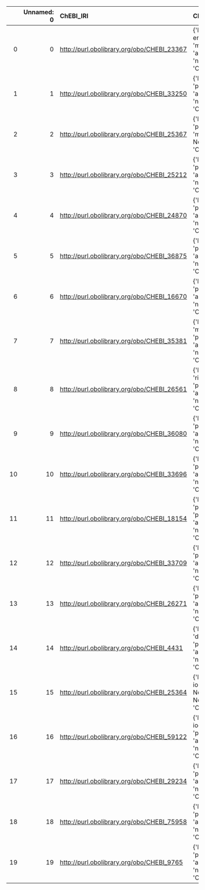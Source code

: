 |    |   Unnamed: 0 | ChEBI_IRI                                  | ChEBI_DESC                                                                                              | MS_IRI                                    | MS_DESC                          |
|---:|-------------:|:-------------------------------------------|:--------------------------------------------------------------------------------------------------------|:------------------------------------------|:---------------------------------|
|  0 |            0 | http://purl.obolibrary.org/obo/CHEBI_23367 | {'label': 'molecular entity', 'prefLabel': 'molecular entity', 'altLabel': None, 'name': 'CHEBI_23367'} | http://purl.obolibrary.org/obo/MS_1000881 | {'label': 'molecular entity'}    |
|  1 |            1 | http://purl.obolibrary.org/obo/CHEBI_33250 | {'label': 'Atom', 'prefLabel': None, 'altLabel': None, 'name': 'CHEBI_33250'}                           | http://purl.obolibrary.org/obo/MS_1003034 | {'label': 'Atom'}                |
|  2 |            2 | http://purl.obolibrary.org/obo/CHEBI_25367 | {'label': 'molecule', 'prefLabel': 'molecule', 'altLabel': None, 'name': 'CHEBI_25367'}                 | http://purl.obolibrary.org/obo/MS_1000859 | {'label': 'molecule'}            |
|  3 |            3 | http://purl.obolibrary.org/obo/CHEBI_25212 | {'label': 'metabolite', 'prefLabel': None, 'altLabel': None, 'name': 'CHEBI_25212'}                     | http://purl.obolibrary.org/obo/MS_1003036 | {'label': 'metabolite'}          |
|  4 |            4 | http://purl.obolibrary.org/obo/CHEBI_24870 | {'label': 'Ion', 'prefLabel': None, 'altLabel': None, 'name': 'CHEBI_24870'}                            | http://purl.obolibrary.org/obo/MS_1002806 | {'label': 'Ion'}                 |
|  5 |            5 | http://purl.obolibrary.org/obo/CHEBI_36875 | {'label': 'Radical ion', 'prefLabel': None, 'altLabel': None, 'name': 'CHEBI_36875'}                    | http://purl.obolibrary.org/obo/MS_1000376 | {'label': 'Radical ion'}         |
|  6 |            6 | http://purl.obolibrary.org/obo/CHEBI_16670 | {'label': 'peptide', 'prefLabel': None, 'altLabel': None, 'name': 'CHEBI_16670'}                        | http://purl.obolibrary.org/obo/MS_1000860 | {'label': 'peptide'}             |
|  7 |            7 | http://purl.obolibrary.org/obo/CHEBI_35381 | {'label': 'monosaccharide', 'prefLabel': None, 'altLabel': None, 'name': 'CHEBI_35381'}                 | http://purl.obolibrary.org/obo/MS_1003040 | {'label': 'monosaccharide'}      |
|  8 |            8 | http://purl.obolibrary.org/obo/CHEBI_26561 | {'label': 'ribonucleotide', 'prefLabel': None, 'altLabel': None, 'name': 'CHEBI_26561'}                 | http://purl.obolibrary.org/obo/MS_1003037 | {'label': 'ribonucleotide'}      |
|  9 |            9 | http://purl.obolibrary.org/obo/CHEBI_36080 | {'label': 'protein', 'prefLabel': None, 'altLabel': None, 'name': 'CHEBI_36080'}                        | http://purl.obolibrary.org/obo/MS_1000882 | {'label': 'protein'}             |
| 10 |           10 | http://purl.obolibrary.org/obo/CHEBI_33696 | {'label': 'nucleic acid', 'prefLabel': None, 'altLabel': None, 'name': 'CHEBI_33696'}                   | http://purl.obolibrary.org/obo/MS_1003041 | {'label': 'nucleic acid'}        |
| 11 |           11 | http://purl.obolibrary.org/obo/CHEBI_18154 | {'label': 'polysaccharide', 'prefLabel': None, 'altLabel': None, 'name': 'CHEBI_18154'}                 | http://purl.obolibrary.org/obo/MS_1003042 | {'label': 'polysaccharide'}      |
| 12 |           12 | http://purl.obolibrary.org/obo/CHEBI_33709 | {'label': 'amino acid', 'prefLabel': None, 'altLabel': None, 'name': 'CHEBI_33709'}                     | http://purl.obolibrary.org/obo/MS_1003039 | {'label': 'amino acid'}          |
| 13 |           13 | http://purl.obolibrary.org/obo/CHEBI_26271 | {'label': 'proline', 'prefLabel': None, 'altLabel': None, 'name': 'CHEBI_26271'}                        | http://purl.obolibrary.org/obo/MS_1002981 | {'label': 'proline'}             |
| 14 |           14 | http://purl.obolibrary.org/obo/CHEBI_4431  | {'label': 'deoxyribonucleotide', 'prefLabel': None, 'altLabel': None, 'name': 'CHEBI_4431'}             | http://purl.obolibrary.org/obo/MS_1003038 | {'label': 'deoxyribonucleotide'} |
| 15 |           15 | http://purl.obolibrary.org/obo/CHEBI_25364 | {'label': 'molecular ion', 'prefLabel': None, 'altLabel': None, 'name': 'CHEBI_25364'}                  | http://purl.obolibrary.org/obo/MS_1000369 | {'label': 'molecular ion'}       |
| 16 |           16 | http://purl.obolibrary.org/obo/CHEBI_59122 | {'label': '2-iodobenzoate', 'prefLabel': None, 'altLabel': None, 'name': 'CHEBI_59122'}                 | http://purl.obolibrary.org/obo/MS_1001918 | {'label': '2-iodobenzoate'}      |
| 17 |           17 | http://purl.obolibrary.org/obo/CHEBI_29234 | {'label': 'triton', 'prefLabel': None, 'altLabel': None, 'name': 'CHEBI_29234'}                         | http://purl.obolibrary.org/obo/MS_1000198 | {'label': 'triton'}              |
| 18 |           18 | http://purl.obolibrary.org/obo/CHEBI_75958 | {'label': 'solution', 'prefLabel': None, 'altLabel': None, 'name': 'CHEBI_75958'}                       | http://purl.obolibrary.org/obo/MS_1000051 | {'label': 'solution'}            |
| 19 |           19 | http://purl.obolibrary.org/obo/CHEBI_9765  | {'label': 'Trypsin', 'prefLabel': None, 'altLabel': None, 'name': 'CHEBI_9765'}                         | http://purl.obolibrary.org/obo/MS_1001251 | {'label': 'Trypsin'}             |